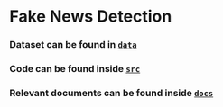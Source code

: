 # Fake News Detection

### Dataset can be found in [`data`](https://github.com/jaymindesai/fake-news-predictor/tree/master/data) 

### Code can be found inside [`src`](https://github.com/jaymindesai/fake-news-predictor/tree/master/src)

### Relevant documents can be found inside [`docs`](https://github.com/jaymindesai/fake-news-predictor/tree/master/docs)
